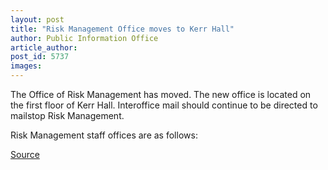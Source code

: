 ```yaml
---
layout: post
title: "Risk Management Office moves to Kerr Hall"
author: Public Information Office
article_author: 
post_id: 5737
images:
---
```


<a name="content" id="content"></a>
<p>
  The Office of Risk Management has moved. The new office is located on the first floor of Kerr Hall. Interoffice mail should continue to be directed to mailstop Risk Management.
</p>
<p>
  Risk Management staff offices are as follows:
</p>
<p><a href="http://www1.ucsc.edu/currents/04-05/05-02/brief-risk.asp" title="Permalink to brief-risk">Source</a></p>
